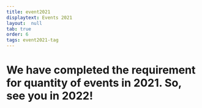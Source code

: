 ```yaml
---
title: event2021
displaytext: Events 2021
layout:  null
tab: true
order: 6
tags: event2021-tag
---
```

# We have completed the requirement for quantity of events in 2021. So, see you in 2022!
